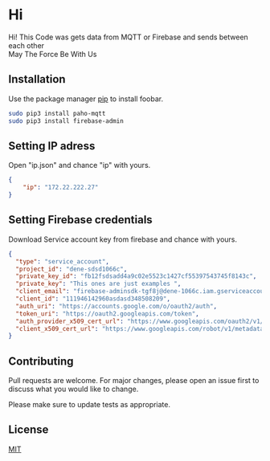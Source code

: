 # Hi
Hi! This Code was gets data from MQTT or Firebase and sends between each other\
May The Force Be With Us

## Installation

Use the package manager [pip](https://pip.pypa.io/en/stable/) to install foobar.

```bash
sudo pip3 install paho-mqtt
sudo pip3 install firebase-admin
```

## Setting IP adress
Open "ip.json" and chance "ip" with yours.
```json
{
    "ip": "172.22.222.27"
}
```
## Setting Firebase credentials
Download Service account key from firebase and chance with yours.
```json
{
  "type": "service_account",
  "project_id": "dene-sdsd1066c",
  "private_key_id": "fb12fsdsadd4a9c02e5523c1427cf55397543745f8143c",
  "private_key": "This ones are just examples ",
  "client_email": "firebase-adminsdk-tgf8j@dene-1066c.iam.gserviceaccount.com",
  "client_id": "111946142960asdasd348508209",
  "auth_uri": "https://accounts.google.com/o/oauth2/auth",
  "token_uri": "https://oauth2.googleapis.com/token",
  "auth_provider_x509_cert_url": "https://www.googleapis.com/oauth2/v1/certs",
  "client_x509_cert_url": "https://www.googleapis.com/robot/v1/metadata/x509/firebase-adminsdk-tgf8j%40dene-1066c.iam.gserviceaccount.com"
}
```

## Contributing
Pull requests are welcome. For major changes, please open an issue first to discuss what you would like to change.

Please make sure to update tests as appropriate.

## License
[MIT](https://choosealicense.com/licenses/mit/)
